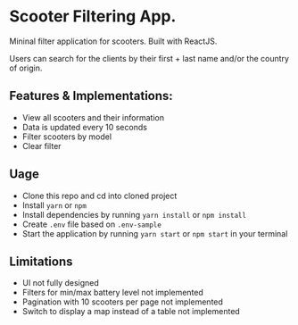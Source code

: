 # Scooter Filtering App.

Mininal filter application for scooters. Built with ReactJS.

Users can search for the clients by their first + last name and/or the country of origin.

## Features & Implementations:

- View all scooters and their information
- Data is updated every 10 seconds
- Filter scooters by model
- Clear filter

## Uage

- Clone this repo and cd into cloned project
- Install `yarn` or `npm`
- Install dependencies by running `yarn install` or `npm install`
- Create `.env` file based on `.env-sample`
- Start the application by running `yarn start` or `npm start` in your terminal

## Limitations
- UI not fully designed
- Filters for min/max battery level not implemented
- Pagination with 10 scooters per page not implemented
- Switch to display a map instead of a table not implemented